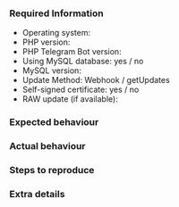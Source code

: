 ### Required Information
<!-- Please enter exact version numbers! -->
- Operating system:
- PHP version:
- PHP Telegram Bot version:
- Using MySQL database: yes / no
- MySQL version:
- Update Method: Webhook / getUpdates
- Self-signed certificate: yes / no
- RAW update (if available):

### Expected behaviour
<!-- What SHOULD be happening? -->

### Actual behaviour
<!-- What IS happening? -->

### Steps to reproduce
<!-- Explain how to reproduce the issue -->

### Extra details
<!-- Please post any extra details that might help solve the issue (e.g. logs) -->
